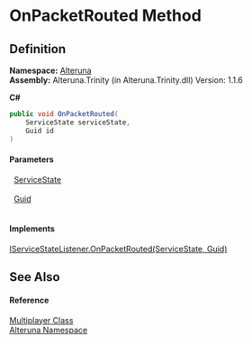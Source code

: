 # OnPacketRouted Method




## Definition
**Namespace:** <a href="N_Alteruna">Alteruna</a>  
**Assembly:** Alteruna.Trinity (in Alteruna.Trinity.dll) Version: 1.1.6

**C#**
``` C#
public void OnPacketRouted(
	ServiceState serviceState,
	Guid id
)
```



#### Parameters
<dl><dt>  <a href="T_Alteruna_ServiceState">ServiceState</a></dt><dd> </dd><dt>  <a href="https://learn.microsoft.com/dotnet/api/system.guid" target="_blank" rel="noopener noreferrer">Guid</a></dt><dd> </dd></dl>

#### Implements
<a href="M_Alteruna_IServiceStateListener_OnPacketRouted">IServiceStateListener.OnPacketRouted(ServiceState, Guid)</a>  


## See Also


#### Reference
<a href="T_Alteruna_Multiplayer">Multiplayer Class</a>  
<a href="N_Alteruna">Alteruna Namespace</a>  
